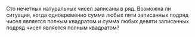 Сто нечетных натуральных чисел записаны в ряд. Возможна ли ситуация, когда одновременно сумма любых пяти записанных подряд чисел является полным квадратом и сумма любых девяти записанных подряд чисел является полным квадратом?